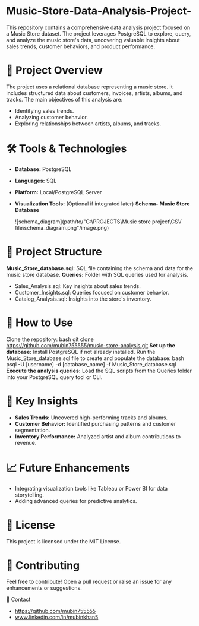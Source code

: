 # Music-Store-Data-Analysis-Project-
This repository contains a comprehensive data analysis project focused on a Music Store dataset. The project leverages PostgreSQL to explore, query, and analyze the music store's data, uncovering valuable insights about sales trends, customer behaviors, and product performance. 

# 📁 Project Overview
The project uses a relational database representing a music store. It includes structured data about customers, invoices, artists, albums, and tracks. The main objectives of this analysis are:
- Identifying sales trends.
- Analyzing customer behavior.
- Exploring relationships between artists, albums, and tracks.
# 🛠️ Tools & Technologies
- **Database:** PostgreSQL
- **Languages:** SQL
- **Platform:** Local/PostgreSQL Server
- **Visualization Tools:** (Optional if integrated later)
  **Schema- Music Store Database**
  
  ![schema_diagram](path/to/"G:\PROJECTS\Music store project\CSV file\schema_diagram.png"/image.png)


# 📂 Project Structure
**Music_Store_database.sql:** SQL file containing the schema and data for the music store database.
**Queries:** Folder with SQL queries used for analysis.
- Sales_Analysis.sql: Key insights about sales trends.
- Customer_Insights.sql: Queries focused on customer behavior.
- Catalog_Analysis.sql: Insights into the store's inventory.
# 🚀 How to Use
Clone the repository:
bash
git clone https://github.com/mubin755555/music-store-analysis.git
**Set up the database:**
Install PostgreSQL if not already installed.
Run the Music_Store_database.sql file to create and populate the database:
bash
psql -U [username] -d [database_name] -f Music_Store_database.sql
**Execute the analysis queries:**
Load the SQL scripts from the Queries folder into your PostgreSQL query tool or CLI.
# 🎯 Key Insights
- **Sales Trends:** Uncovered high-performing tracks and albums.
- **Customer Behavior:** Identified purchasing patterns and customer segmentation.
- **Inventory Performance:** Analyzed artist and album contributions to revenue.
# 📈 Future Enhancements
- Integrating visualization tools like Tableau or Power BI for data storytelling.
- Adding advanced queries for predictive analytics.
# 📝 License
This project is licensed under the MIT License.

# 🤝 Contributing
Feel free to contribute! Open a pull request or raise an issue for any enhancements or suggestions.

📧 Contact
- https://github.com/mubin755555
- www.linkedin.com/in/mubinkhan5



